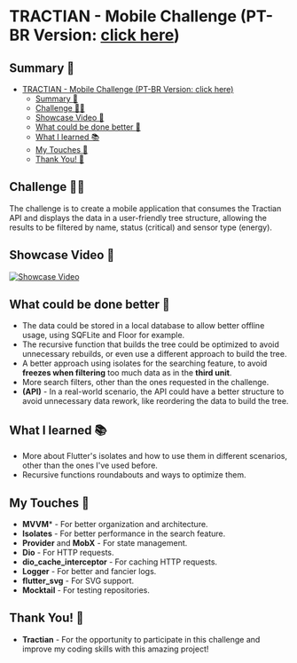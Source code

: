 # TRACTIAN - Mobile Challenge (PT-BR Version: <a href="./README-PTBR.md">click here</a>)

## Summary 📝

- [TRACTIAN - Mobile Challenge (PT-BR Version: click here)](#tractian---mobile-challenge-pt-br-version-click-here)
  - [Summary 📝](#summary-)
  - [Challenge 🐱‍👤](#challenge-)
  - [Showcase Video 🎥](#showcase-video-)
  - [What could be done better 🤔](#what-could-be-done-better-)
  - [What I learned 📚](#what-i-learned-)
  - [My Touches 🎨](#my-touches-)
  - [Thank You! 🙏](#thank-you-)


## Challenge 🐱‍👤
The challenge is to create a mobile application that consumes the Tractian API and displays the data in a user-friendly tree structure, allowing the results to be filtered by name, status (critical) and sensor type (energy).

## Showcase Video 🎥
[![Showcase Video](https://img.youtube.com/vi/lB086EoCvzg/0.jpg)](https://youtu.be/lB086EoCvzg)

## What could be done better 🤔
- The data could be stored in a local database to allow better offline usage, using SQFLite and Floor for example.
- The recursive function that builds the tree could be optimized to avoid unnecessary rebuilds, or even use a different approach to build the tree.
- A better approach using isolates for the searching feature, to avoid **freezes when filtering** too much data as in the **third unit**.
- More search filters, other than the ones requested in the challenge.
- **(API)** - In a real-world scenario, the API could have a better structure to avoid unnecessary data rework, like reordering the data to build the tree.

## What I learned 📚
- More about Flutter's isolates and how to use them in different scenarios, other than the ones I've used before.
- Recursive functions roundabouts and ways to optimize them.

## My Touches 🎨
- **MVVM*** - For better organization and architecture.
- **Isolates** - For better performance in the search feature.
- **Provider** and **MobX** - For state management.
- **Dio** - For HTTP requests.
- **dio_cache_interceptor** - For caching HTTP requests.
- **Logger** - For better and fancier logs.
- **flutter_svg** - For SVG support.
- **Mocktail** - For testing repositories.

## Thank You! 🙏
- **Tractian** - For the opportunity to participate in this challenge and improve my coding skills with this amazing project!
